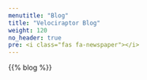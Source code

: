 ```yaml
---
menutitle: "Blog"
title: "Velociraptor Blog"
weight: 120
no_header: true
pre: <i class="fas fa-newspaper"></i>
---
```


{{% blog %}}
